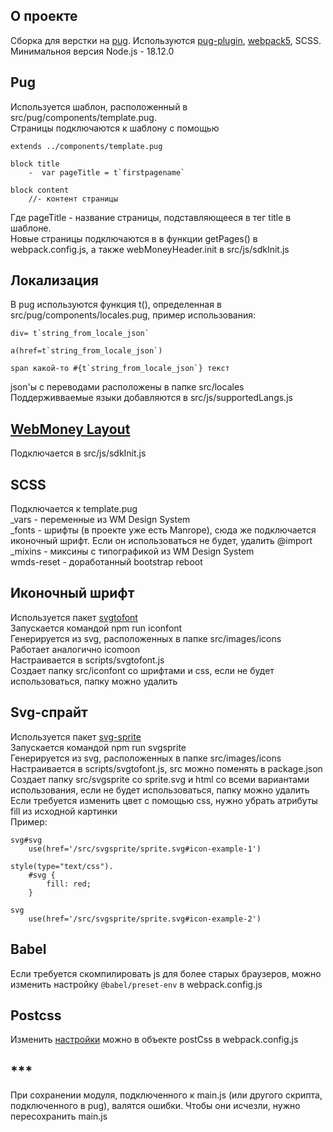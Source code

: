 

## О проекте

Сборка для верстки на [pug](https://pugjs.org/api/getting-started.html). Используются [pug-plugin](https://github.com/webdiscus/pug-plugin), [webpack5](https://webpack.js.org/concepts/), SCSS.
Минимальноя версия Node.js - 18.12.0

## Pug

Используется шаблон, расположенный в src/pug/components/template.pug.   
Страницы подключаются к шаблону с помощью    
```
extends ../components/template.pug

block title 
    -  var pageTitle = t`firstpagename`

block content
    //- контент страницы
```
Где pageTitle - название страницы, подставляющееся в тег title в шаблоне.   
Новые страницы подключаются в в функции getPages() в webpack.config.js, а также webMoneyHeader.init в src/js/sdkInit.js      

## Локализация

В pug используются функция t(), определенная в src/pug/components/locales.pug, пример использования:     
```
div= t`string_from_locale_json`

a(href=t`string_from_locale_json`) 

span какой-то #{t`string_from_locale_json`} текст 
```

json'ы с переводами расположены в папке src/locales   
Поддерживваемые языки добавляются в src/js/supportedLangs.js   

## [WebMoney Layout](https://cdn.web.money/layout/v2/doc.html)

Подключается в src/js/sdkInit.js   

## SCSS

Подключается к template.pug   
_vars - переменные из WM Design System   
_fonts - шрифты (в проекте уже есть Manrope), сюда же подключается иконочный шрифт. Если он использоваться не будет, удалить @import   
_mixins - миксины с типографикой из WM Design System    
wmds-reset - доработанный bootstrap reboot   

## Иконочный шрифт
Используется пакет [svgtofont](https://github.com/jaywcjlove/svgtofont)   
Запускается командой npm run iconfont   
Генерируется из svg, расположенных в папке src/images/icons   
Работает аналогично icomoon          
Настраивается в scripts/svgtofont.js   
Создает папку src/iconfont со шрифтами и css, если не будет использоваться, папку можно удалить   

## Svg-спрайт
Используется пакет [svg-sprite](https://github.com/svg-sprite/svg-sprite)   
Запускается командой npm run svgsprite   
Генерируется из svg, расположенных в папке src/images/icons    
Настраивается в scripts/svgtofont.js, src можно поменять в package.json   
Создает папку src/svgsprite со sprite.svg и html со всеми вариантами использования, если не будет использоваться, папку можно удалить
Если требуется изменить цвет с помощью css, нужно убрать атрибуты fill из исходной картинки   
Пример:   
```
svg#svg
    use(href='/src/svgsprite/sprite.svg#icon-example-1')

style(type="text/css").
    #svg {
        fill: red;
    }

svg
    use(href='/src/svgsprite/sprite.svg#icon-example-2')
```

## Babel

Если требуется скомпилировать js для более старых браузеров, можно изменить настройку ```@babel/preset-env``` в webpack.config.js   

## Postcss

Изменить [настройки](https://webpack.js.org/loaders/postcss-loader/) можно в объекте postCss в webpack.config.js   

## ***
При сохранении модуля, подключенного к main.js (или другого скрипта, подключенного в pug), валятся ошибки. Чтобы они исчезли, нужно пересохранить main.js

<!-- 
TODO
Алиасы к src папке - https://nimblewebdeveloper.com/blog/absolute-alias-imports-in-javascript-vscode
Починить импорты модулей в js
Убрать из wmds-reset ссе переменные
 -->